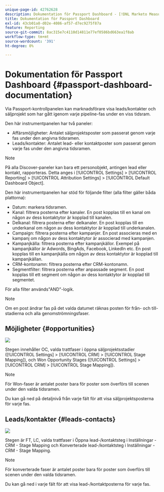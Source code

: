 ```yaml
---
unique-page-id: 42762628
description: Dokumentation för Passport Dashboard - [!DNL Marketo Measure] - Produktdokumentation
title: Dokumentation för Passport Dashboard
exl-id: 43cb01a8-d02e-4086-af57-d7ec9275f87a
feature: Reporting
source-git-commit: 8ac315e7c4110d14811e77ef0586bd663ea1f8ab
workflow-type: tm+mt
source-wordcount: '391'
ht-degree: 0%

---
```


# Dokumentation för Passport Dashboard {#passport-dashboard-documentation}

Via Passport-kontrollpanelen kan marknadsförare visa leads/kontakter och säljprojekt som har gått igenom varje pipeline-fas under en viss tidsram.

Den här instrumentpanelen har två paneler:

* Affärsmöjligheter: Antalet säljprojektsposter som passerat genom varje fas under den angivna tidsramen.
* Leads/kontakter: Antalet lead- eller kontaktposter som passerat genom varje fas under den angivna tidsramen.

>[!NOTE]
>
>På alla Discover-paneler kan bara ett personobjekt, antingen lead eller kontakt, rapporteras. Detta anges i [!UICONTROL Settings] > [!UICONTROL Reporting] > [!UICONTROL Attribution Settings] > [!UICONTROL Default Dashboard Object].

Den här instrumentpanelen har stöd för följande filter (alla filter gäller båda plattorna):

* Datum: markera tidsramen.
* Kanal: filtrera posterna efter kanaler. En post kopplas till en kanal om någon av dess kontaktytor är kopplad till kanalen.
* Delkanal: filtrera posterna efter delkanaler. En post kopplas till en underkanal om någon av dess kontaktytor är kopplad till underkanalen.
* Campaign: filtrera posterna efter kampanjer. En post associeras med en kampanj om någon av dess kontaktytor är associerad med kampanjen.
* Kampanjkälla: filtrera posterna efter kampanjkällor. Exempel på kampanjkällor är Adwords, BingAds, Facebook, LinkedIn etc. En post kopplas till en kampanjkälla om någon av dess kontaktytor är kopplad till kampanjkällan.
* CRM-kontonamn: filtrera posterna efter CRM-kontonamn.
* Segmentfilter: filtrera posterna efter anpassade segment. En post kopplas till ett segment om någon av dess kontaktytor är kopplad till segmentet.

För alla filter används&quot;AND&quot;-logik.

>[!NOTE]
>
>Om en post ändrar fas på det valda datumet räknas posten för från- och till-stadierna och alla genomströmningsfaser.

## Möjligheter {#opportunities}

![](assets/one-1.png)

Stegen innehåller OC, valda trattfaser i öppna säljprojektsstadier ([!UICONTROL Settings] > [!UICONTROL CRM] > [!UICONTROL Stage Mapping]), och Won Opportunity Stages ([!UICONTROL Settings] > [!UICONTROL CRM] > [!UICONTROL Stage Mapping]).

>[!NOTE]
>
>För Won-faser är antalet poster bara för poster som överförs till scenen under den valda tidsramen.

Du kan gå ned på detaljnivå från varje fält för att visa säljprojektsposterna för varje fas.

## Leads/kontakter {#leads-contacts}

![](assets/two-1.png)

Stegen är FT, LC, valda trattfaser i Öppna lead-/kontaktsteg i Inställningar - CRM - Stage Mapping och Konverterade lead-/kontaktsteg i Inställningar - CRM - Stage Mapping.

>[!NOTE]
>
>För konverterade faser är antalet poster bara för poster som överförs till scenen under den valda tidsramen.

Du kan gå ned i varje fält för att visa lead-/kontaktposterna för varje fas.

